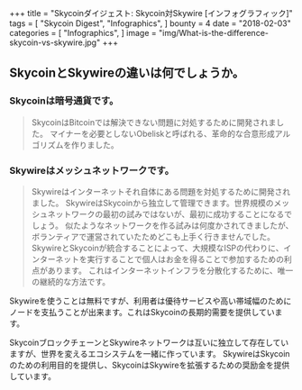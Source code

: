 +++
title = "Skycoinダイジェスト: Skycoin対Skywire [インフォグラフィック]"
tags = [
    "Skycoin Digest",
    "Infographics",
]
bounty = 4
date = "2018-02-03"
categories = [
    "Infographics",
]
image = "img/What-is-the-difference-skycoin-vs-skywire.jpg"
+++

## SkycoinとSkywireの違いは何でしょうか。

### Skycoinは暗号通貨です。
> SkycoinはBitcoinでは解決できない問題に対処するために開発されました。
マイナーを必要としないObeliskと呼ばれる、革命的な合意形成アルゴリズムを作りました。

### Skywireはメッシュネットワークです。
> Skywireはインターネットそれ自体にある問題を対処するために開発されました。
SkywireはSkycoinから独立して管理できます。世界規模のメッシュネットワークの最初の試みではないが、最初に成功することになるでしょう。
似たようなネットワークを作る試みは何度かされてきましたが、ボランティアで運営されていたためどこも上手く行きませんでした。
SkywireとSkycoinが統合することによって、大規模なISPの代わりに、インターネットを実行することで個人はお金を得ることで参加するための利点があります。
これはインターネットインフラを分散化するために、唯一の継続的な方法です。

Skywireを使うことは無料ですが、利用者は優待サービスや高い帯域幅のためにノードを支払うことが出来ます。これはSkycoinの長期的需要を提供しています。

SkycoinブロックチェーンとSkywireネットワークは互いに独立して存在していますが、世界を変えるエコシステムを一緒に作っています。
SkywireはSkycoinのための利用目的を提供し、SkycoinはSkywireを拡張するための奨励金を提供しています。
